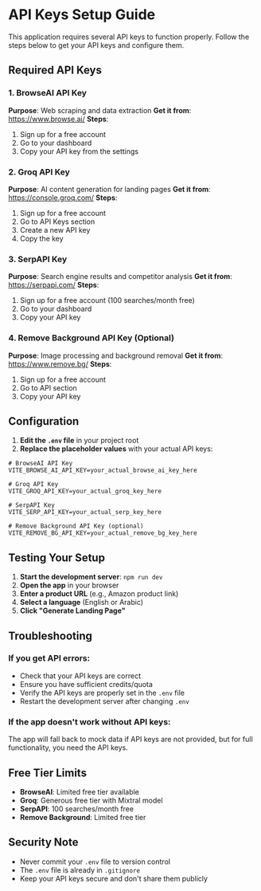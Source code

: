 # API Keys Setup Guide

This application requires several API keys to function properly. Follow the steps below to get your API keys and configure them.

## Required API Keys

### 1. BrowseAI API Key
**Purpose**: Web scraping and data extraction
**Get it from**: https://www.browse.ai/
**Steps**:
1. Sign up for a free account
2. Go to your dashboard
3. Copy your API key from the settings

### 2. Groq API Key
**Purpose**: AI content generation for landing pages
**Get it from**: https://console.groq.com/
**Steps**:
1. Sign up for a free account
2. Go to API Keys section
3. Create a new API key
4. Copy the key

### 3. SerpAPI Key
**Purpose**: Search engine results and competitor analysis
**Get it from**: https://serpapi.com/
**Steps**:
1. Sign up for a free account (100 searches/month free)
2. Go to your dashboard
3. Copy your API key

### 4. Remove Background API Key (Optional)
**Purpose**: Image processing and background removal
**Get it from**: https://www.remove.bg/
**Steps**:
1. Sign up for a free account
2. Go to API section
3. Copy your API key

## Configuration

1. **Edit the `.env` file** in your project root
2. **Replace the placeholder values** with your actual API keys:

```env
# BrowseAI API Key
VITE_BROWSE_AI_API_KEY=your_actual_browse_ai_key_here

# Groq API Key
VITE_GROQ_API_KEY=your_actual_groq_key_here

# SerpAPI Key
VITE_SERP_API_KEY=your_actual_serp_key_here

# Remove Background API Key (optional)
VITE_REMOVE_BG_API_KEY=your_actual_remove_bg_key_here
```

## Testing Your Setup

1. **Start the development server**: `npm run dev`
2. **Open the app** in your browser
3. **Enter a product URL** (e.g., Amazon product link)
4. **Select a language** (English or Arabic)
5. **Click "Generate Landing Page"**

## Troubleshooting

### If you get API errors:
- Check that your API keys are correct
- Ensure you have sufficient credits/quota
- Verify the API keys are properly set in the `.env` file
- Restart the development server after changing `.env`

### If the app doesn't work without API keys:
The app will fall back to mock data if API keys are not provided, but for full functionality, you need the API keys.

## Free Tier Limits

- **BrowseAI**: Limited free tier available
- **Groq**: Generous free tier with Mixtral model
- **SerpAPI**: 100 searches/month free
- **Remove Background**: Limited free tier

## Security Note

- Never commit your `.env` file to version control
- The `.env` file is already in `.gitignore`
- Keep your API keys secure and don't share them publicly 